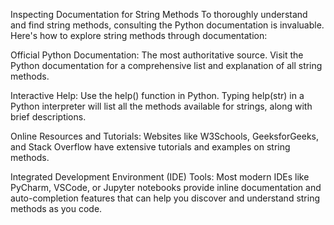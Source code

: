 Inspecting Documentation for String Methods
To thoroughly understand and find string methods, consulting the Python documentation is invaluable. Here's how to explore string methods through documentation:

Official Python Documentation: The most authoritative source. Visit the Python documentation for a comprehensive list and explanation of all string methods.

Interactive Help: Use the help() function in Python. Typing help(str) in a Python interpreter will list all the methods available for strings, along with brief descriptions.

Online Resources and Tutorials: Websites like W3Schools, GeeksforGeeks, and Stack Overflow have extensive tutorials and examples on string methods.

Integrated Development Environment (IDE) Tools: Most modern IDEs like PyCharm, VSCode, or Jupyter notebooks provide inline documentation and auto-completion features that can help you discover and understand string methods as you code.